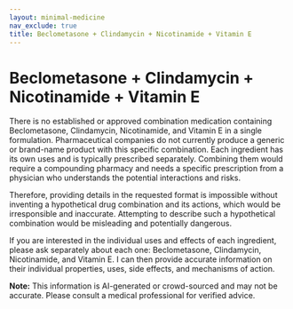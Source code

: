 ```yaml
---
layout: minimal-medicine
nav_exclude: true
title: Beclometasone + Clindamycin + Nicotinamide + Vitamin E
---
```


# Beclometasone + Clindamycin + Nicotinamide + Vitamin E

There is no established or approved combination medication containing Beclometasone, Clindamycin, Nicotinamide, and Vitamin E in a single formulation.  Pharmaceutical companies do not currently produce a generic or brand-name product with this specific combination. Each ingredient has its own uses and is typically prescribed separately.  Combining them would require a compounding pharmacy and needs a specific prescription from a physician who understands the potential interactions and risks.


Therefore, providing details in the requested format is impossible without inventing a hypothetical drug combination and its actions, which would be irresponsible and inaccurate.  Attempting to describe such a hypothetical combination would be misleading and potentially dangerous.


If you are interested in the individual uses and effects of each ingredient, please ask separately about each one: Beclometasone, Clindamycin, Nicotinamide, and Vitamin E.  I can then provide accurate information on their individual properties, uses, side effects, and mechanisms of action.


**Note:** This information is AI-generated or crowd-sourced and may not be accurate. Please consult a medical professional for verified advice.